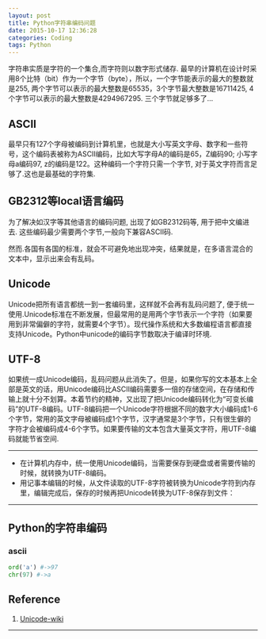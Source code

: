 ```yaml
---
layout: post
title: Python字符串编码问题
date: 2015-10-17 12:36:28
categories: Coding
tags: Python
---
```


字符串实质是字符的一个集合,而字符则以数字形式储存. 最早的计算机在设计时采用8个比特（bit）作为一个字节（byte），所以，一个字节能表示的最大的整数就是255, 两个字节可以表示的最大整数是65535，3个字节最大整数是16711425, 4个字节可以表示的最大整数是4294967295. 三个字节就足够多了...

## ASCII

最早只有127个字母被编码到计算机里，也就是大小写英文字母、数字和一些符号，这个编码表被称为ASCII编码，比如大写字母A的编码是65，Z编码90; 小写字母a编码97, z的编码是122。这种编码一个字符只需一个字节, 对于英文字符而言足够了.这也是最基础的字符集.

## GB2312等local语言编码
为了解决如汉字等其他语言的编码问题, 出现了如GB2312码等, 用于把中文编进去. 这些编码最少需要两个字节,一般向下兼容ASCII码.

然而.各国有各国的标准，就会不可避免地出现冲突，结果就是，在多语言混合的文本中，显示出来会有乱码。

## Unicode
Unicode把所有语言都统一到一套编码里，这样就不会再有乱码问题了, 便于统一使用.Unicode标准在不断发展，但最常用的是用两个字节表示一个字符（如果要用到非常偏僻的字符，就需要4个字节）。现代操作系统和大多数编程语言都直接支持Unicode。Python中unicode的编码字节数取决于编译时环境.

## UTF-8
如果统一成Unicode编码，乱码问题从此消失了。但是，如果你写的文本基本上全部是英文的话，用Unicode编码比ASCII编码需要多一倍的存储空间，在存储和传输上就十分不划算。本着节约的精神，又出现了把Unicode编码转化为“可变长编码”的UTF-8编码。UTF-8编码把一个Unicode字符根据不同的数字大小编码成1-6个字节，常用的英文字母被编码成1个字节，汉字通常是3个字节，只有很生僻的字符才会被编码成4-6个字节。如果要传输的文本包含大量英文字符，用UTF-8编码就能节省空间.

-------------

- 在计算机内存中，统一使用Unicode编码，当需要保存到硬盘或者需要传输的时候，就转换为UTF-8编码。
- 用记事本编辑的时候，从文件读取的UTF-8字符被转换为Unicode字符到内存里，编辑完成后，保存的时候再把Unicode转换为UTF-8保存到文件：

----------

## Python的字符串编码

### ascii

~~~python
ord('a') #->97
chr(97) #->a
~~~

### 

## Reference

1. [Unicode-wiki](https://zh.wikipedia.org/wiki/Unicode)

------
